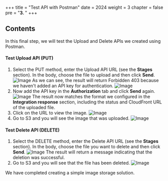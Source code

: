 +++
title = "Test API with Postman"
date = 2024
weight = 3
chapter = false
pre = "<b>3. </b>"
+++

## Contents

In this final step, we will test the Upload and Delete APIs we created using Postman.

#### Test Upload API (PUT)

1. Select the PUT method, enter the Upload API URL (see the **Stages** section). In the body, choose the file to upload and then click **Send**.
   ![Image](../images/API%20Gateway/Postman_test_1.jpg)
   As we can see, the result will return Forbidden 403 because we haven't added an API key for authentication.
   ![Image](../images/API%20Gateway/Postman_test_2.jpg)
2. Now add the API key in the **Authorization** tab and click **Send** again.
   ![Image](../images/API%20Gateway/Postman_success_1.jpg)
   The result now matches the format we configured in the **Integration response** section, including the status and CloudFront URL of the uploaded file.
3. Click on the URL to view the image.
   ![Image](../images/API%20Gateway/Postman_success_2.jpg)
4. Go to S3 and you will see the image that was uploaded.
   ![Image](../images/API%20Gateway/Postman_success_3.jpg)

#### Test Delete API (DELETE)

1. Select the DELETE method, enter the Delete API URL (see the **Stages** section). In the body, choose the file you want to delete and then click **Send**.
   ![Image](../images/Lambda/Deploy_3.jpg)
   The result will return a message indicating that the deletion was successful.
2. Go to S3 and you will see that the file has been deleted.
   ![Image](../images/Lambda/Deploy_4.jpg)

We have completed creating a simple image storage solution.
